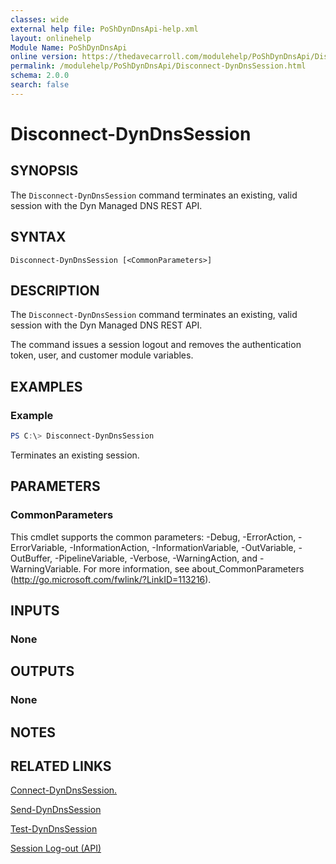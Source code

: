 ```yaml
---
classes: wide
external help file: PoShDynDnsApi-help.xml
layout: onlinehelp
Module Name: PoShDynDnsApi
online version: https://thedavecarroll.com/modulehelp/PoShDynDnsApi/Disconnect-DynDnsSession.html
permalink: /modulehelp/PoShDynDnsApi/Disconnect-DynDnsSession.html
schema: 2.0.0
search: false
---
```


# Disconnect-DynDnsSession

## SYNOPSIS
The `Disconnect-DynDnsSession` command terminates an existing, valid session with the Dyn Managed DNS REST API.

## SYNTAX

```
Disconnect-DynDnsSession [<CommonParameters>]
```

## DESCRIPTION
The `Disconnect-DynDnsSession` command terminates an existing, valid session with the Dyn Managed DNS REST API.

The command issues a session logout and removes the authentication token, user, and customer module variables.

## EXAMPLES

### Example
```powershell
PS C:\> Disconnect-DynDnsSession
```

Terminates an existing session.

## PARAMETERS

### CommonParameters
This cmdlet supports the common parameters: -Debug, -ErrorAction, -ErrorVariable, -InformationAction, -InformationVariable, -OutVariable, -OutBuffer, -PipelineVariable, -Verbose, -WarningAction, and -WarningVariable. For more information, see about_CommonParameters (http://go.microsoft.com/fwlink/?LinkID=113216).

## INPUTS

### None

## OUTPUTS

### None

## NOTES

## RELATED LINKS

[Connect-DynDnsSession.](https://thedavecarroll.com/modulehelp/PoShDynDnsApi/Connect-DynDnsSession.html)

[Send-DynDnsSession](https://thedavecarroll.com/modulehelp/PoShDynDnsApi/Send-DynDnsSession.html)

[Test-DynDnsSession](https://thedavecarroll.com/modulehelp/PoShDynDnsApi/Test-DynDnsSession.html)

[Session Log-out (API)](https://help.dyn.com/session-log-out/)